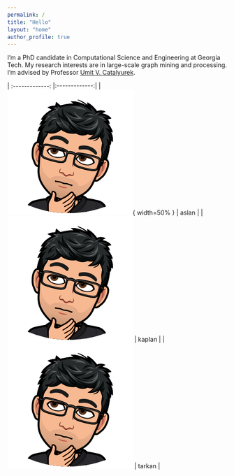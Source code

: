 ```yaml
---
permalink: /
title: "Hello"
layout: "home"
author_profile: true
---
```


I’m a PhD candidate in Computational Science and Engineering at Georgia Tech.
My research interests are in large-scale graph mining and processing. I’m
advised by Professor [Umit V. Catalyurek](http://cc.gatech.edu/~umit).

| :-------------: |:-------------:|
| ![GitHub Logo](/assets/images/ay.png){ width=50% } | aslan |
| ![GitHub Logo](/assets/images/ay.png) | kaplan |
| ![GitHub Logo](/assets/images/ay.png) | tarkan |






